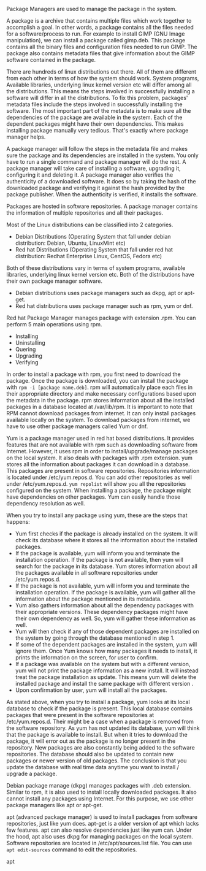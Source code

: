 
Package Managers are used to manage the package in the system. 

A package is a archive that contains multiple files which work together to accomplish a goal. In other words, a package contains all the files needed for a software/process to run. For example to install GIMP (GNU Image manipulation), we can install a package called gimp.deb. This package contains all the binary files and configuration files needed to run GIMP. The package also contains metadata files that give information about the GIMP software contained in the package. 

There are hundreds of linux distributions out there. All of them are different from each other in terms of how the system should work. System programs, Available libraries, underlying linux kernel version etc will differ among all the distributions. This means the steps involved in successfully installing a software will differ in all the distributions.
To fix this problem, packages' metadata files include the steps involved in successfully installing the software. The most important part of the metadata is to make sure all the  dependencies of the package are available in the system. Each of the dependent packages might have their own dependencies. This makes installing package manually very tedious. That's exactly where package manager helps. 

A package manager will follow the steps in the metadata file and makes sure the package and its dependencies are installed in the system. You only have to run a single command and package manager will do the rest. A package manager will take care of installing a software, upgrading it, configuring it and deleting it. A package manager also verifies the authenticity of a downloaded software. It does so by taking the hash of the downloaded package and verifying it against the hash provided by the package publisher. When the authenticity is verified, it installs the software. 

Packages are hosted in software repositories. A package manager contains the information of multiple repositories and all their packages. 

Most of the Linux distributions can be classified into 2 categories. 

- Debian Distributions (Operating System that fall under debian distribution: Debian, Ubuntu, LinuxMint etc)
- Red hat Distributions (Operating System that fall under red hat distribution: Redhat Enterprise Linux, CentOS, Fedora etc)

Both of these distributions vary in terms of system programs, available libraries, underlying linux kernel version etc. Both of the distributions have their own package manager software. 

- Debian distributions uses package managers such as dkpg, apt or apt-get.
- Red hat distributions uses package manager such as rpm, yum or dnf.


Red hat Package Manager manages package with extension .rpm. You can perform 5 main operations using rpm.
- Installing
- Uninstalling
- Quering
- Upgrading
- Verifying

In order to install a package with rpm, you first need to download the package. Once the package is downloaded, you can install the package with `rpm -i [package name.deb]`. rpm will automatically place each files in their appropriate directory and make necessary configurations based upon the metadata in the package. rpm stores information about all the installed packages in a database located at /var/lib/rpm. It is important to note that RPM cannot download packages from internet. It can only install packages available locally on the system. To download packages from internet, we have to use other package managers called Yum or dnf. 

Yum is a package manager used in red hat based distributions. It provides features that are not available with rpm such as downloading software from Internet. However, it uses rpm in order to install/upgrade/manage packages on the local system. It also deals with packages with .rpm extension. yum stores all the information about packages it can download in a database. This packages are present in software repositories. Repositories information is located under /etc/yum.repos.d. You can add other repositories as well under /etc/yum.repos.d. `yum repolist` will show you all the repositories configured on the system. When installing a package, the package might have dependencies on other packages. Yum can easily handle those dependency resolution as well.  

When you try to install any package using yum, these are the steps that happens:

- Yum first checks if the package is already installed on the system. It will check its database where it stores all the information about the installed packages.
- If the package is available, yum will inform you and terminate the installation operation. If the package is not available, then yum will search for the package in its database. Yum stores information about all the packages available in all software repositories under /etc/yum.repos.d.
- If the package is not available, yum will inform you and terminate the installation operation. If the package is available, yum will gather all the information about the package mentioned in its metadata. 
- Yum also gathers information about all the dependency packages with their appropriate versions. These dependency packages might have their own dependency as well. So, yum will gather these information as well.
- Yum will then check if any of those dependent packages are installed on the system by going through the database mentioned in step 1.  
- If some of the dependent packages are installed in the system, yum will ignore them. Once Yum knows how many packages it needs to install, it prints the information on the screen, for user to confirm. 
- If a package was available on the system but with a different version, yum will not print the package information as a new install. It will instead treat the package installation as update. This means yum will delete the installed package and install the same package with different version .
- Upon confirmation by user, yum will install all the packages. 


As stated above, when you try to install a package, yum looks at its local database to check if the package is present. This local database contains packages that were present in the software repositories at /etc/yum.repos.d. Their might be a case when a package is removed from the software repository. As yum has not updated its database, yum will think that the package is available to install. But when it tries to download the package, it will error out as the package is no longer present in the repository. New packages are also constantly being added to the software repositories. The database should also be updated to contain new packages or newer version of old packages. The conclusion is that you update the database with real time data anytime you want to install / upgrade a package.  


Debian package manage (dkpg) manages packages with .deb extension. Similar to rpm, it is also used to install locally downloaded packages. It also cannot install any packages using Internet. For this purpose, we use other package managers like apt or apt-get.

apt (advanced package manager) is used to install packages from software repositories, just like yum does. apt-get is a older version of apt which lacks few features. apt can also resolve dependencies just like yum can. Under the hood, apt also uses dkpg for managing packages on the local system. Software repositories are located in /etc/apt/sources.list file.
You can use `apt edit-sources` command to edit the repositories.

apt 

